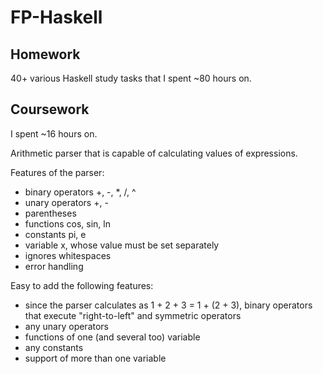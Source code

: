 # FP-Haskell
## Homework

40+ various Haskell study tasks that I spent ~80 hours on.
## Coursework

I spent ~16 hours on.

Arithmetic parser that is capable of calculating values of expressions.

Features of the parser:
* binary operators +, -, *, /, ^
* unary operators +, -
* parentheses
* functions cos, sin, ln
* constants pi, e
* variable x, whose value must be set separately
* ignores whitespaces
* error handling

Easy to add the following features:
* since the parser calculates as 1 + 2 + 3 = 1 + (2 + 3), binary operators that execute "right-to-left" and symmetric operators
* any unary operators
* functions of one (and several too) variable
* any constants
* support of more than one variable
